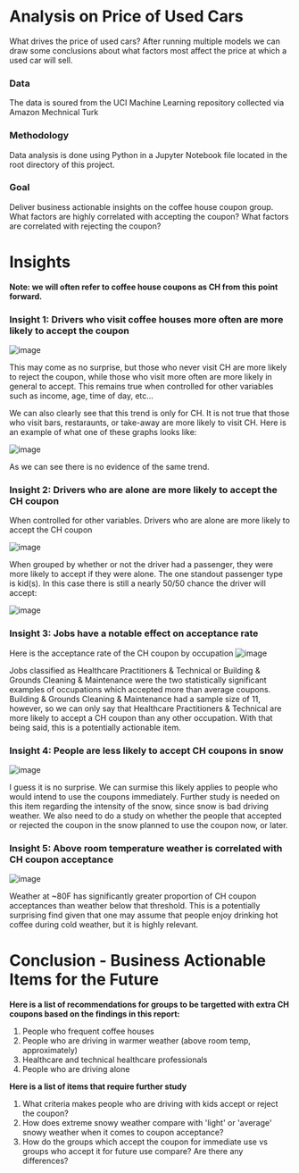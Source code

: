 # Analysis on Price of Used Cars

What drives the price of used cars? After running multiple models we can draw some conclusions about what factors most affect the price at which a used car will sell.

### Data
The data is soured from the UCI Machine Learning repository collected via Amazon Mechnical Turk

### Methodology
Data analysis is done using Python in a Jupyter Notebook file located in the root directory of this project.

### Goal
Deliver business actionable insights on the coffee house coupon group. What factors are highly correlated with accepting the coupon? What factors are correlated with rejecting the coupon?

# Insights
**Note: we will often refer to coffee house coupons as CH from this point forward.**

### Insight 1: Drivers who visit coffee houses more often are more likely to accept the coupon

![image](https://user-images.githubusercontent.com/129889030/230995133-af7d3638-1dfa-4a18-8d39-0f1ff9064c6e.png)

This may come as no surprise, but those who never visit CH are more likely to reject the coupon, while those who visit more often are more likely in general to accept. This remains true when controlled for other variables such as income, age, time of day, etc...

We can also clearly see that this trend is only for CH. It is not true that those who visit bars, restaraunts, or take-away are more likely to visit CH. Here is an example of 
what one of these graphs looks like:

![image](https://user-images.githubusercontent.com/129889030/230996220-619b0f8f-2691-412c-8f21-7564b14907f6.png)

As we can see there is no evidence of the same trend.

### Insight 2: Drivers who are alone are more likely to accept the CH coupon

When controlled for other variables. Drivers who are alone are more likely to accept the CH coupon

![image](https://user-images.githubusercontent.com/129889030/230997162-136e5798-f0dd-4a7f-a3cd-6b6d38fa4896.png)

When grouped by whether or not the driver had a passenger, they were more likely to accept if they were alone. The one standout passenger type is kid(s). In this case there is still a nearly 50/50 chance the driver will accept:

![image](https://user-images.githubusercontent.com/129889030/230997559-e9110054-bc4f-4635-9d02-58c8e6b5ddb4.png)

### Insight 3: Jobs have a notable effect on acceptance rate

Here is the acceptance rate of the CH coupon by occupation
![image](https://user-images.githubusercontent.com/129889030/230998018-f072ad5a-51f8-45e9-9210-d933de53b527.png)

Jobs classified as Healthcare Practitioners & Technical or Building & Grounds Cleaning & Maintenance were the two statistically significant examples of occupations which accepted more than average coupons. Building & Grounds Cleaning & Maintenance had a sample size of 11, however, so we can only say that Healthcare Practitioners & Technical are more likely to accept a CH coupon than any other occupation. With that being said, this is a potentially actionable item.

### Insight 4: People are less likely to accept CH coupons in snow

![image](https://user-images.githubusercontent.com/129889030/231000034-99ffd682-a137-433a-8d13-1c8d74709626.png)

I guess it is no surprise. We can surmise this likely applies to people who would intend to use the coupons immediately. Further study is needed on this item regarding the intensity of the snow, since snow is bad driving weather. We also need to do a study on whether the people that accepted or rejected the coupon in the snow planned to use the coupon now, or later.

### Insight 5: Above room temperature weather is correlated with CH coupon acceptance

![image](https://user-images.githubusercontent.com/129889030/231002515-5c60b5e8-16d4-457d-96df-c44ecb1ab22a.png)

Weather at ~80F has significantly greater proportion of CH coupon acceptances than weather below that threshold. This is a potentially surprising find given that one may assume that people enjoy drinking hot coffee during cold weather, but it is highly relevant.

# Conclusion - Business Actionable Items for the Future

**Here is a list of recommendations for groups to be targetted with extra CH coupons based on the findings in this report:**
1. People who frequent coffee houses
2. People who are driving in warmer weather (above room temp, approximately)
3. Healthcare and technical healthcare professionals
4. People who are driving alone

**Here is a list of items that require further study**
1. What criteria makes people who are driving with kids accept or reject the coupon?
2. How does extreme snowy weather compare with 'light' or 'average' snowy weather when it comes to coupon acceptance?
3. How do the groups which accept the coupon for immediate use vs groups who accept it for future use compare? Are there any differences?
